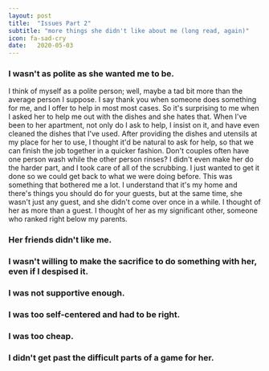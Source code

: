 ```yaml
---
layout: post
title:  "Issues Part 2"
subtitle: "more things she didn't like about me (long read, again)"
icon: fa-sad-cry
date:   2020-05-03
---
```


### I wasn't as polite as she wanted me to be.
I think of myself as a polite person; well, maybe a tad bit more than the average person I suppose. I say thank you when someone does something for me, and I offer to help in most most cases. So it's surprising to me when I asked her to help me out with the dishes and she hates that. When I've been to her apartment, not only do I ask to help, I insist on it, and have even cleaned the dishes that I've used. After providing the dishes and utensils at my place for her to use, I thought it'd be natural to ask for help, so that we can finish the job together in a quicker fashion. Don't couples often have one person wash while the other person rinses? I didn't even make her do the harder part, and I took care of all of the scrubbing. I just wanted to get it done so we could get back to what we were doing before. This was something that bothered me a lot. I understand that it's my home and there's things you should do for your guests, but at the same time, she wasn't just any guest, and she didn't come over once in a while. I thought of her as more than a guest. I thought of her as my significant other, someone who ranked right below my parents.



### Her friends didn't like me.

### I wasn't willing to make the sacrifice to do something with her, even if I despised it.

### I was not supportive enough.

### I was too self-centered and had to be right.

### I was too cheap.

### I didn't get past the difficult parts of a game for her.

